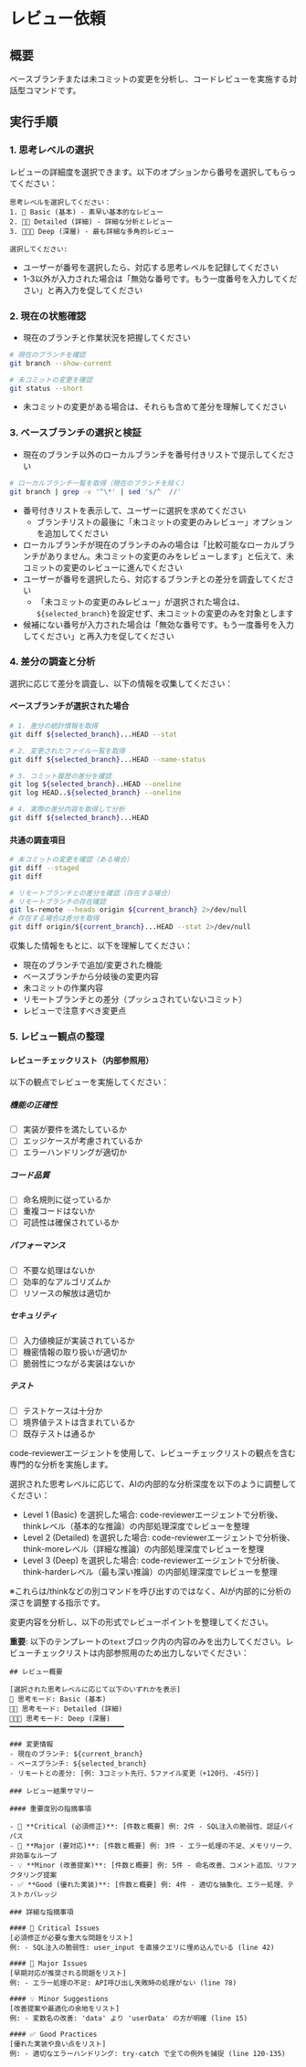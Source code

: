 # レビュー依頼

## 概要

ベースブランチまたは未コミットの変更を分析し、コードレビューを実施する対話型コマンドです。

## 実行手順

### 1. 思考レベルの選択

レビューの詳細度を選択できます。以下のオプションから番号を選択してもらってください：

```text
思考レベルを選択してください：
1. 🧠 Basic (基本) - 素早い基本的なレビュー
2. 🧠🧠 Detailed (詳細) - 詳細な分析とレビュー
3. 🧠🧠🧠 Deep (深層) - 最も詳細な多角的レビュー

選択してください:
```

- ユーザーが番号を選択したら、対応する思考レベルを記録してください
- 1-3以外が入力された場合は「無効な番号です。もう一度番号を入力してください」と再入力を促してください

### 2. 現在の状態確認

- 現在のブランチと作業状況を把握してください

```bash
# 現在のブランチを確認
git branch --show-current

# 未コミットの変更を確認
git status --short
```

- 未コミットの変更がある場合は、それらも含めて差分を理解してください

### 3. ベースブランチの選択と検証

- 現在のブランチ以外のローカルブランチを番号付きリストで提示してください

```bash
# ローカルブランチ一覧を取得（現在のブランチを除く）
git branch | grep -v '^\*' | sed 's/^  //'
```

- 番号付きリストを表示して、ユーザーに選択を求めてください
  - ブランチリストの最後に「未コミットの変更のみレビュー」オプションを追加してください
- ローカルブランチが現在のブランチのみの場合は「比較可能なローカルブランチがありません。未コミットの変更のみをレビューします」と伝えて、未コミットの変更のレビューに進んでください
- ユーザーが番号を選択したら、対応するブランチとの差分を調査してください
  - 「未コミットの変更のみレビュー」が選択された場合は、`${selected_branch}`を設定せず、未コミットの変更のみを対象とします
- 候補にない番号が入力された場合は「無効な番号です。もう一度番号を入力してください」と再入力を促してください

### 4. 差分の調査と分析

選択に応じて差分を調査し、以下の情報を収集してください：

#### ベースブランチが選択された場合

```bash
# 1. 差分の統計情報を取得
git diff ${selected_branch}...HEAD --stat

# 2. 変更されたファイル一覧を取得
git diff ${selected_branch}...HEAD --name-status

# 3. コミット履歴の差分を確認
git log ${selected_branch}..HEAD --oneline
git log HEAD..${selected_branch} --oneline

# 4. 実際の差分内容を取得して分析
git diff ${selected_branch}...HEAD
```

#### 共通の調査項目

```bash
# 未コミットの変更を確認（ある場合）
git diff --staged
git diff

# リモートブランチとの差分を確認（存在する場合）
# リモートブランチの存在確認
git ls-remote --heads origin ${current_branch} 2>/dev/null
# 存在する場合は差分を取得
git diff origin/${current_branch}...HEAD --stat 2>/dev/null
```

収集した情報をもとに、以下を理解してください：

- 現在のブランチで追加/変更された機能
- ベースブランチから分岐後の変更内容
- 未コミットの作業内容
- リモートブランチとの差分（プッシュされていないコミット）
- レビューで注意すべき変更点

### 5. レビュー観点の整理

#### レビューチェックリスト（内部参照用）

以下の観点でレビューを実施してください：

##### 機能の正確性

- [ ] 実装が要件を満たしているか
- [ ] エッジケースが考慮されているか
- [ ] エラーハンドリングが適切か

##### コード品質

- [ ] 命名規則に従っているか
- [ ] 重複コードはないか
- [ ] 可読性は確保されているか

##### パフォーマンス

- [ ] 不要な処理はないか
- [ ] 効率的なアルゴリズムか
- [ ] リソースの解放は適切か

##### セキュリティ

- [ ] 入力値検証が実装されているか
- [ ] 機密情報の取り扱いが適切か
- [ ] 脆弱性につながる実装はないか

##### テスト

- [ ] テストケースは十分か
- [ ] 境界値テストは含まれているか
- [ ] 既存テストは通るか

code-reviewerエージェントを使用して、レビューチェックリストの観点を含む専門的な分析を実施します。

選択された思考レベルに応じて、AIの内部的な分析深度を以下のように調整してください：

- Level 1 (Basic) を選択した場合: code-reviewerエージェントで分析後、thinkレベル（基本的な推論）の内部処理深度でレビューを整理
- Level 2 (Detailed) を選択した場合: code-reviewerエージェントで分析後、think-moreレベル（詳細な推論）の内部処理深度でレビューを整理
- Level 3 (Deep) を選択した場合: code-reviewerエージェントで分析後、think-harderレベル（最も深い推論）の内部処理深度でレビューを整理

※これらは/thinkなどの別コマンドを呼び出すのではなく、AIが内部的に分析の深さを調整する指示です。

変更内容を分析し、以下の形式でレビューポイントを整理してください。

**重要**: 以下のテンプレートの```text```ブロック内の内容のみを出力してください。レビューチェックリストは内部参照用のため出力しないでください：

```text
## レビュー概要

[選択された思考レベルに応じて以下のいずれかを表示]
🧠 思考モード: Basic (基本)
🧠🧠 思考モード: Detailed (詳細)
🧠🧠🧠 思考モード: Deep (深層)
━━━━━━━━━━━━━━━━━━━━━━━━━━━━

### 変更情報
- 現在のブランチ: ${current_branch}
- ベースブランチ: ${selected_branch}
- リモートとの差分: [例: 3コミット先行、5ファイル変更（+120行、-45行）]

### レビュー結果サマリー

#### 重要度別の指摘事項

- 🔴 **Critical (必須修正)**: [件数と概要] 例: 2件 - SQL注入の脆弱性、認証バイパス
- 🔶 **Major (要対応)**: [件数と概要] 例: 3件 - エラー処理の不足、メモリリーク、非効率なループ
- 💡 **Minor (改善提案)**: [件数と概要] 例: 5件 - 命名改善、コメント追加、リファクタリング提案
- ✅ **Good (優れた実装)**: [件数と概要] 例: 4件 - 適切な抽象化、エラー処理、テストカバレッジ

### 詳細な指摘事項

#### 🔴 Critical Issues
[必須修正が必要な重大な問題をリスト]
例: - SQL注入の脆弱性: user_input を直接クエリに埋め込んでいる (line 42)

#### 🔶 Major Issues
[早期対応が推奨される問題をリスト]
例: - エラー処理の不足: API呼び出し失敗時の処理がない (line 78)

#### 💡 Minor Suggestions
[改善提案や最適化の余地をリスト]
例: - 変数名の改善: 'data' より 'userData' の方が明確 (line 15)

#### ✅ Good Practices
[優れた実装や良い点をリスト]
例: - 適切なエラーハンドリング: try-catch で全ての例外を捕捉 (line 120-135)
```
